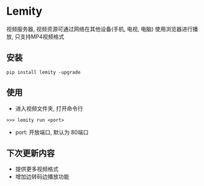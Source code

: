 # Lemity
视频服务器, 视频资源可通过网络在其他设备(手机, 电视, 电脑) 使用浏览器进行播放, 只支持MP4视频格式

## 安装
```
pip install lemity -upgrade
```

## 使用
- 进入视频文件夹, 打开命令行
```
>>> lemity run <port>
```
- port: 开放端口, 默认为 80端口

## 下次更新内容
- 提供更多视频格式
- 增加边转码边播放功能